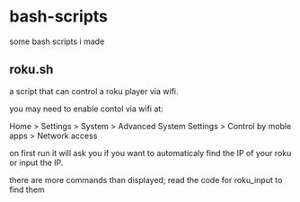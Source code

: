 # bash-scripts
some bash scripts i made
## roku.sh
a script that can control a roku player via wifi.

you may need to enable contol via wifi at:

Home > Settings > System > Advanced System Settings > Control by moble apps > Network access

on first run it will ask you if you want to automaticaly find the IP of your roku or input the IP.

there are more commands than displayed; read the code for roku_input to find them
